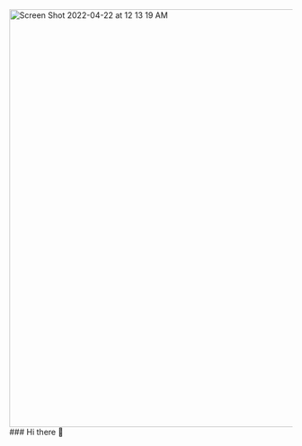 <img width="742" alt="Screen Shot 2022-04-22 at 12 13 19 AM" src="https://user-images.githubusercontent.com/62409790/164599587-82448643-0633-4aad-9c06-bdec9b8da901.png">
### Hi there 👋
<!--
**Pixelated-Nelly/Pixelated-Nelly** is a ✨ _special_ ✨ repository because its `README.md` (this file) appears on your GitHub profile.

Here are some ideas to get you started:

- 🔭 I’m currently working on ...
- 🌱 I’m currently learning ...
- 👯 I’m looking to collaborate on ...
- 🤔 I’m looking for help with ...
- 💬 Ask me about ...
- 📫 How to reach me: ...
- 😄 Pronouns: ...
- ⚡ Fun fact: ...
-->

